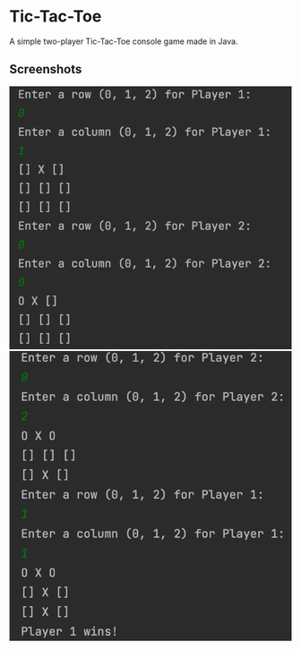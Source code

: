 # Tic-Tac-Toe
A simple two-player Tic-Tac-Toe console game made in Java.

## Screenshots
![Gameplay](/imgs/tictactoegame.png)
![Win](/imgs/tictactoewin.png)
